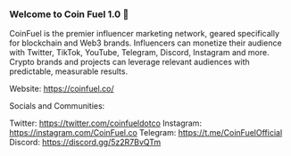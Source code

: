 ### Welcome to Coin Fuel 1.0 👋

CoinFuel is the premier influencer marketing network, geared specifically for blockchain and Web3 brands. 
Influencers can monetize their audience with Twitter, TikTok, YouTube, Telegram, Discord, Instagram and more. 
Crypto brands and projects can leverage relevant audiences with predictable, measurable results.

Website: https://coinfuel.co/

Socials and Communities:

Twitter: https://twitter.com/coinfueldotco
Instagram: https://instagram.com/CoinFuel.co
Telegram: https://t.me/CoinFuelOfficial
Discord: https://discord.gg/5z2R7BvQTm
